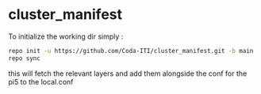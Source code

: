 # cluster_manifest

To initialize the working dir simply :

```bash
repo init -u https://github.com/Coda-ITI/cluster_manifest.git -b main
repo sync
```

this will fetch the relevant layers and add them alongside the conf for the pi5 to the local.conf
